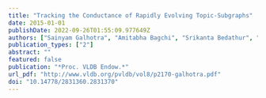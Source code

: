 ```yaml
---
title: "Tracking the Conductance of Rapidly Evolving Topic-Subgraphs"
date: 2015-01-01
publishDate: 2022-09-26T01:55:09.977649Z
authors: ["Sainyam Galhotra", "Amitabha Bagchi", "Srikanta Bedathur", "Maya Ramanath", "Vidit Jain"]
publication_types: ["2"]
abstract: ""
featured: false
publication: "*Proc. VLDB Endow.*"
url_pdf: "http://www.vldb.org/pvldb/vol8/p2170-galhotra.pdf"
doi: "10.14778/2831360.2831370"
---
```


